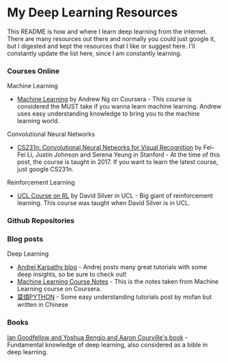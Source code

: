 # My Deep Learning Resources

This README is how and where I learn deep learning from the internet. There are many resources out there and normally you could just google it, but I digested and kept the resources that I like or suggest here. I'll constantly update the list here, since I am constantly learning.

### Courses Online
Machine Learning
- [Machine Learning](https://www.coursera.org/learn/machine-learning) by Andrew Ng on Coursera - This course is considered the MUST take if you wanna learn machine learning. Andrew uses easy understanding knowledge to bring you to the machine learning world.

Convolutional Neural Networks
- [CS231n: Convolutional Neural Networks for Visual Recognition](http://cs231n.stanford.edu/2017/syllabus) by Fei-Fei Li, Justin Johnson and Serena Yeung in Stanford - At the time of this post, the course is taught in 2017. If you want to learn the latest course, just google CS231n.

Reinforcement Learning
- [UCL Course on RL](http://www0.cs.ucl.ac.uk/staff/d.silver/web/Teaching.html) by David Silver in UCL - Big giant of reinforcement learning. This course was taught when David Silver is in UCL.

### Github Repositories

### Blog posts
Deep Learning
- [Andrej Karpathy blog](http://karpathy.github.io/) - Andrej posts many great tutorials with some deep insights, so be sure to check out!
- [Machine Learning Course Notes](http://www.holehouse.org/mlclass/) - This is the notes taken from Machine Learning course on Coursera.
- [莫煩PYTHON](https://morvanzhou.github.io/) - Some easy understanding tutorials post by mofan but written in Chinese

### Books
[Ian Goodfellow and Yoshua Bengio and Aaron Courville's book](http://www.deeplearningbook.org/) - Fundamental knowledge of deep learning, also considered as a bible in deep learning.
